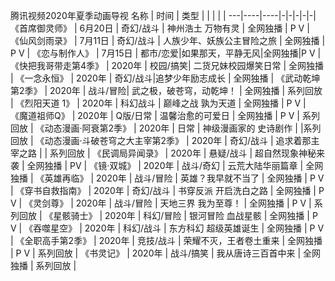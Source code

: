 腾讯视频2020年夏季动画导视 
名称 | 时间 | 类型 | | | |  |
---|----|----|-|-|-|-|-|
《首席御灵师》 | 6月20日 | 奇幻/战斗 | 神州浩土 万物有灵 | 全网独播 | P V | 
《仙风剑雨录》 | 7月11日 | 奇幻/战斗 | 人族少年、妖族公主冒险之旅 | 全网独播 | P V | 
《恋与制作人》 | 7月15日 | 都市/恋爱|如果那天，平静无风|全网独播|P V | 
《快把我哥带走第4季》 | 2020年 | 校园/搞笑| 二货兄妹校园爆笑日常 | 全网独播 | 
《一念永恒》 | 2020年 | 奇幻/战斗|追梦少年励志成长 | 全网独播 | 
《武动乾坤第2季》 | 2020年 | 战斗/冒险| 武之极，破苍穹，动乾坤！ | 全网独播 | 系列回放 | 
《烈阳天道 1》 | 2020年 | 科幻战斗 | 巅峰之战 孰为天道 | 全网独播 | P V | 
《魔道祖师Q》 | 2020年 | Q版/日常 | 温馨治愈的可爱日 | 全网独播 | P V | 系列回放 | 
《动态漫画·阿衰第2季》 | 2020年 | 日常 | 神级漫画家的  史诗剧作 |  |系列回放 | 
《动态漫画·斗破苍穹之大主宰第2季》 | 2020年 | 奇幻/战斗 | 追求着那主宰之路 | | 系列回放 | 
《民调局异闻录》 | 2020年 | 悬疑/战斗 | 超自然现象神秘来袭 | 全网独播 | PV | 
《镜·双城》 | 2020年 | 战斗/奇幻 | 云荒大陆华丽篇章 | 全网独播 | 
《英雄再临》 | 2020年 | 战斗/冒险 | 英雄？我早就不当了 | 全网独播 | P V | 
《穿书自救指南》 | 2020年 | 奇幻/战斗 | 书穿反派 开启洗白之路 | 全网独播 | P V | 
《灵剑尊》 | 2020年 | 战斗/冒险 | 天地三界 我为至尊！ | 全网独播 | P V | 系列回放 | 
《星骸骑士》 | 2020年 | 科幻/冒险 | 银河冒险 血战星骸 | 全网独播 | P V | 
《吞噬星空》 | 2020年 | 科幻/战斗 | 东方科幻 超级英雄诞生 | 全网独播 | P V | 
《全职高手第2季》 | 2020年 | 竞技/战斗 | 荣耀不灭，王者卷土重来 | 全网独播 | P V | 系列回放 | 
《书灵记》 | 2020年 | 战斗/搞笑 | 我从唐诗三百首中来 | 全网独播 | 系列回放 | 